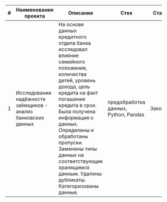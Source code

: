 | # | Наименование проекта | Описание | Стек | Статус |
| --- | --- | --- | --- | --- |
| 1 | Исследование надёжности заёмщиков - анализ банковских данных | На основе данных кредитного отдела банка исследовал влияние семейного положения, количества детей, уровень дохода, цель кредита на факт погашения кредита в срок. Была получена информация о данных. Определены и обработаны пропуски. Заменены типы данных на соответствующие хранящимся данным. Удалены дубликаты. Категоризованы данные. | предобработка данных, Python, Pandas | Закончен |

